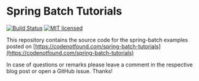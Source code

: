 # Spring Batch Tutorials

[![Build Status](https://travis-ci.org/code-not-found/spring-batch.svg?branch=master)](https://travis-ci.org/code-not-found/spring-batch)
[![MIT licensed](https://img.shields.io/badge/license-MIT-blue.svg)](./LICENSE)

This repository contains the source code for the spring-batch examples posted on [https://codenotfound.com/spring-batch-tutorials](https://codenotfound.com/spring-batch-tutorials)

In case of questions or remarks please leave a comment in the respective blog post or open a GitHub issue. Thanks!
